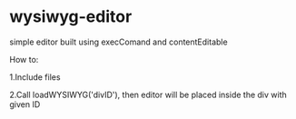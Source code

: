 # wysiwyg-editor
simple editor built using execComand and contentEditable 

How to:

1.Include files

2.Call loadWYSIWYG('divID'), then editor will be placed inside the div with given ID
